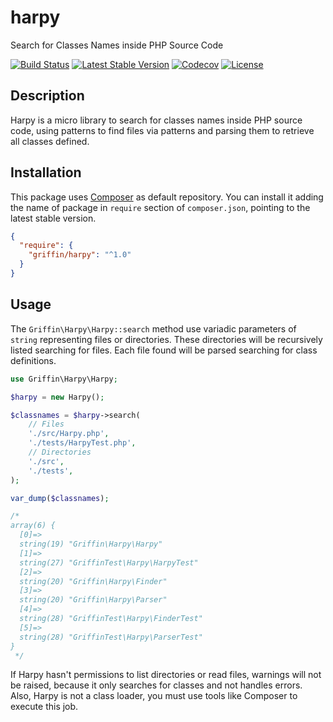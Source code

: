 # harpy

Search for Classes Names inside PHP Source Code

[![Build Status](https://github.com/griffin-php/harpy/actions/workflows/test.yml/badge.svg?branch=main)](https://github.com/griffin-php/harpy/actions/workflows/test.yml?query=branch%3Amain)
[![Latest Stable Version](https://poser.pugx.org/griffin/harpy/v/stable?format=flat)](https://packagist.org/packages/griffin/harpy)
[![Codecov](https://codecov.io/gh/griffin-php/harpy/branch/main/graph/badge.svg)](https://codecov.io/gh/griffin-php/harpy)
[![License](https://poser.pugx.org/griffin/harpy/license?format=flat)](https://packagist.org/packages/griffin/harpy)

## Description

Harpy is a micro library to search for classes names inside PHP source code,
using patterns to find files via patterns and parsing them to retrieve all
classes defined.

## Installation

This package uses [Composer](https://packagist.org/packages/griffin/harpy) as
default repository. You can install it adding the name of package in `require`
section of `composer.json`, pointing to the latest stable version.

```json
{
  "require": {
    "griffin/harpy": "^1.0"
  }
}
```

## Usage

The `Griffin\Harpy\Harpy::search` method use variadic parameters of `string`
representing files or directories. These directories will be recursively listed
searching for files. Each file found will be parsed searching for class
definitions.

```php
use Griffin\Harpy\Harpy;

$harpy = new Harpy();

$classnames = $harpy->search(
    // Files
    './src/Harpy.php',
    './tests/HarpyTest.php',
    // Directories
    './src',
    './tests',
);

var_dump($classnames);

/*
array(6) {
  [0]=>
  string(19) "Griffin\Harpy\Harpy"
  [1]=>
  string(27) "GriffinTest\Harpy\HarpyTest"
  [2]=>
  string(20) "Griffin\Harpy\Finder"
  [3]=>
  string(20) "Griffin\Harpy\Parser"
  [4]=>
  string(28) "GriffinTest\Harpy\FinderTest"
  [5]=>
  string(28) "GriffinTest\Harpy\ParserTest"
}
 */
```

If Harpy hasn't permissions to list directories or read files, warnings will not
be raised, because it only searches for classes and not handles errors. Also,
Harpy is not a class loader, you must use tools like Composer to execute this
job.
